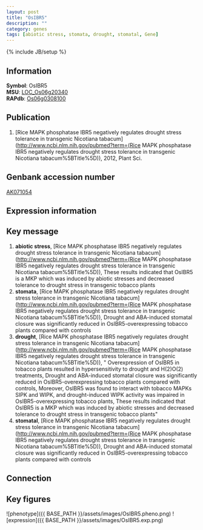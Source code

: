 ```yaml
---
layout: post
title: "OsIBR5"
description: ""
category: genes
tags: [abiotic stress, stomata, drought, stomatal, Gene]
---
```

{% include JB/setup %}

## Information
__Symbol__: OsIBR5  
__MSU__: [LOC_Os06g20340](http://rice.plantbiology.msu.edu/cgi-bin/ORF_infopage.cgi?orf=LOC_Os06g20340)  
__RAPdb__: [Os06g0308100](http://rapdb.dna.affrc.go.jp/viewer/gbrowse_details/irgsp1?name=Os06g0308100)  

## Publication
1. [Rice MAPK phosphatase IBR5 negatively regulates drought stress tolerance in transgenic Nicotiana tabacum](http://www.ncbi.nlm.nih.gov/pubmed?term=(Rice MAPK phosphatase IBR5 negatively regulates drought stress tolerance in transgenic Nicotiana tabacum%5BTitle%5D)), 2012, Plant Sci.

## Genbank accession number
[AK071054](http://www.ncbi.nlm.nih.gov/nuccore/AK071054)

## Expression information

## Key message
1. __abiotic stress__, [Rice MAPK phosphatase IBR5 negatively regulates drought stress tolerance in transgenic Nicotiana tabacum](http://www.ncbi.nlm.nih.gov/pubmed?term=(Rice MAPK phosphatase IBR5 negatively regulates drought stress tolerance in transgenic Nicotiana tabacum%5BTitle%5D)),  These results indicated that OsIBR5 is a MKP which was induced by abiotic stresses and decreased tolerance to drought stress in transgenic tobacco plants
2. __stomata__, [Rice MAPK phosphatase IBR5 negatively regulates drought stress tolerance in transgenic Nicotiana tabacum](http://www.ncbi.nlm.nih.gov/pubmed?term=(Rice MAPK phosphatase IBR5 negatively regulates drought stress tolerance in transgenic Nicotiana tabacum%5BTitle%5D)),  Drought and ABA-induced stomatal closure was significantly reduced in OsIBR5-overexpressing tobacco plants compared with controls
3. __drought__, [Rice MAPK phosphatase IBR5 negatively regulates drought stress tolerance in transgenic Nicotiana tabacum](http://www.ncbi.nlm.nih.gov/pubmed?term=(Rice MAPK phosphatase IBR5 negatively regulates drought stress tolerance in transgenic Nicotiana tabacum%5BTitle%5D)), " Overexpression of OsIBR5 in tobacco plants resulted in hypersensitivity to drought and H(2)O(2) treatments, Drought and ABA-induced stomatal closure was significantly reduced in OsIBR5-overexpressing tobacco plants compared with controls, Moreover, OsIBR5 was found to interact with tobacco MAPKs SIPK and WIPK, and drought-induced WIPK activity was impaired in OsIBR5-overexpressing tobacco plants, These results indicated that OsIBR5 is a MKP which was induced by abiotic stresses and decreased tolerance to drought stress in transgenic tobacco plants"
4. __stomatal__, [Rice MAPK phosphatase IBR5 negatively regulates drought stress tolerance in transgenic Nicotiana tabacum](http://www.ncbi.nlm.nih.gov/pubmed?term=(Rice MAPK phosphatase IBR5 negatively regulates drought stress tolerance in transgenic Nicotiana tabacum%5BTitle%5D)),  Drought and ABA-induced stomatal closure was significantly reduced in OsIBR5-overexpressing tobacco plants compared with controls

## Connection

## Key figures
![phenotype]({{ BASE_PATH }}/assets/images/OsIBR5.pheno.png)
![expression]({{ BASE_PATH }}/assets/images/OsIBR5.exp.png)


